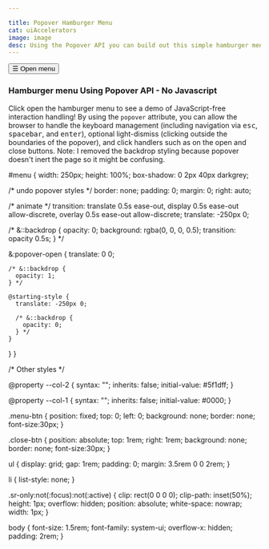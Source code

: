```yaml
---

title: Popover Hamburger Menu
cat: uiAccelerators
image: image
desc: Using the Popover API you can build out this simple hamburger menu with no javascript. 
---
```


<html-code>
 <button class="menu-btn" popovertarget="menu">
  <span>&#9776;</span>
  <span class="sr-only">Open menu</span>
</button>

<nav popover id="menu">
  <button class="close-btn" popovertarget="menu" popovertargetaction="hide">
    <span aria-hidden="true">&#10006;</span>
    <span class="sr-only">Close menu</span>
  </button>
  <ul>
    <li><a href="#">Falcon 9</a></li>
    <li><a href="#">Saturn 5</a></li>
    <li><a href="#">Starship</a></li>
    <li><a href="#">Atlas</a></li>
    <li><a href="#">New Glen</a></li>
  </ul>
</nav>
<h3>Hamburger menu Using Popover API - No Javascript</h3>
<p>Click open the hamburger menu to see a demo of JavaScript-free interaction handling! By using the <code>popover</code> attribute, you can allow the browser to handle the keyboard management (including navigation via <kbd>esc</kbd>, <kbd>spacebar</kbd>, and <kbd>enter</kbd>), optional light-dismiss (clicking outside the boundaries of the popover), and click handlers such as on the open and close buttons. Note: I removed the backdrop styling because popover doesn't inert the page so it might be confusing.</p>
</html-code>
<css-code>
#menu {
  width: 250px;
  height: 100%;
  box-shadow: 0 2px 40px darkgrey;
   
  /*  undo popover styles  */
  border: none;
  padding: 0;
  margin: 0;
  right: auto;

  /*  animate  */
  transition: translate 0.5s ease-out, display 0.5s ease-out allow-discrete,
    overlay 0.5s ease-out allow-discrete;
  translate: -250px 0;

  /*   &::backdrop {
    opacity: 0;
    background: rgba(0, 0, 0, 0.5);
    transition: opacity 0.5s;
  } */

  &:popover-open {
    translate: 0 0;

    /* &::backdrop {
      opacity: 1;
    } */

    @starting-style {
      translate: -250px 0;

      /* &::backdrop {
        opacity: 0;
      } */
    }
  }
}

/* Other styles */

@property --col-2 {
  syntax: "<color>";
  inherits: false;
  initial-value: #5f1dff;
}

@property --col-1 {
  syntax: "<color>";
  inherits: false;
  initial-value: #0000;
}

.menu-btn {
  position: fixed;
  top: 0;
  left: 0;
  background: none;
  border: none;
  font-size:30px;
}

.close-btn {
  position: absolute;
  top: 1rem;
  right: 1rem;
  background: none;
  border: none;
   font-size:30px;
}

ul {
  display: grid;
  gap: 1rem;
  padding: 0;
  margin: 3.5rem 0 0 2rem;
}

li {
  list-style: none;
}

.sr-only:not(:focus):not(:active) {
  clip: rect(0 0 0 0);
  clip-path: inset(50%);
  height: 1px;
  overflow: hidden;
  position: absolute;
  white-space: nowrap;
  width: 1px;
}

body {
  font-size: 1.5rem;
  font-family: system-ui;
  overflow-x: hidden;
  padding: 2rem;
}
</css-code>
